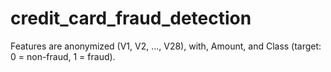 # credit_card_fraud_detection

Features are anonymized (V1, V2, ..., V28), with, Amount, and Class (target: 0 = non-fraud, 1 = fraud).
